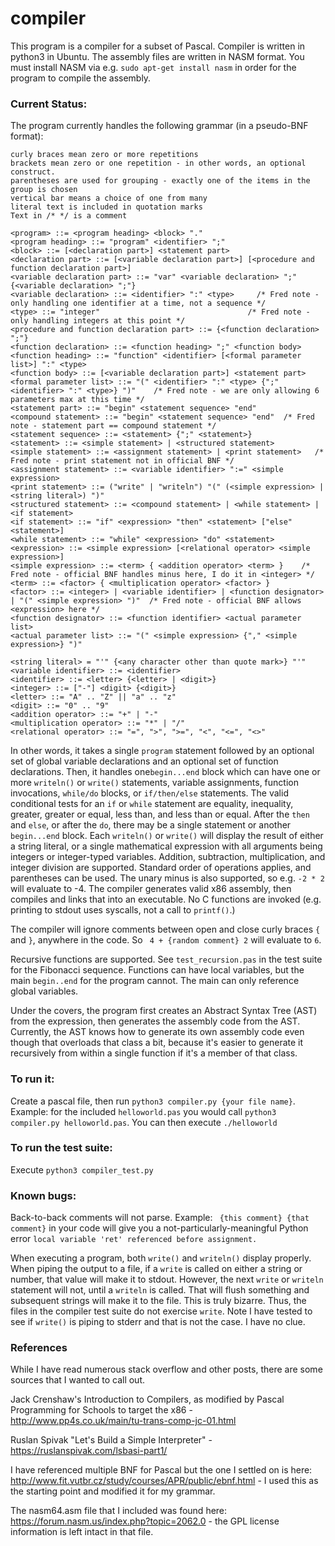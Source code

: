 # compiler

This program is a compiler for a subset of Pascal.  Compiler is written in python3 in Ubuntu.  The assembly files are written in NASM format.  You must install NASM via e.g. ```sudo apt-get install nasm``` in order for the program to compile the assembly.

### Current Status:

The program currently handles the following grammar (in a pseudo-BNF format):

```
curly braces mean zero or more repetitions
brackets mean zero or one repetition - in other words, an optional construct.
parentheses are used for grouping - exactly one of the items in the group is chosen
vertical bar means a choice of one from many
literal text is included in quotation marks
Text in /* */ is a comment

<program> ::= <program heading> <block> "."
<program heading> ::= "program" <identifier> ";"
<block> ::= [<declaration part>] <statement part>
<declaration part> ::= [<variable declaration part>] [<procedure and function declaration part>]
<variable declaration part> ::= "var" <variable declaration> ";" {<variable declaration> ";"}
<variable declaration> ::= <identifier> ":" <type>     /* Fred note - only handling one identifier at a time, not a sequence */
<type> ::= "integer"                                 /* Fred note - only handling integers at this point */
<procedure and function declaration part> ::= {<function declaration> ";"}
<function declaration> ::= <function heading> ";" <function body>
<function heading> ::= "function" <identifier> [<formal parameter list>] ":" <type>
<function body> ::= [<variable declaration part>] <statement part>
<formal parameter list> ::= "(" <identifier> ":" <type> {";" <identifier> ":" <type>} ")"    /* Fred note - we are only allowing 6 parameters max at this time */
<statement part> ::= "begin" <statement sequence> "end"
<compound statement> ::= "begin" <statement sequence> "end"  /* Fred note - statement part == compound statement */
<statement sequence> ::= <statement> {";" <statement>}
<statement> ::= <simple statement> | <structured statement>
<simple statement> ::= <assignment statement> | <print statement>   /* Fred note - print statement not in official BNF */
<assignment statement> ::= <variable identifier> ":=" <simple expression>
<print statement> ::= ("write" | "writeln") "(" (<simple expression> | <string literal>) ")"
<structured statement> ::= <compound statement> | <while statement> | <if statement>
<if statement> ::= "if" <expression> "then" <statement> ["else" <statement>]
<while statement> ::= "while" <expression> "do" <statement>
<expression> ::= <simple expression> [<relational operator> <simple expression>]
<simple expression> ::= <term> { <addition operator> <term> }    /* Fred note - official BNF handles minus here, I do it in <integer> */
<term> ::= <factor> { <multiplication operator> <factor> }
<factor> ::= <integer> | <variable identifier> | <function designator> | "(" <simple expression> ")"  /* Fred note - official BNF allows <expression> here */
<function designator> ::= <function identifier> <actual parameter list>
<actual parameter list> ::= "(" <simple expression> {"," <simple expression>} ")"

<string literal> = "'" {<any character other than quote mark>} "'"
<variable identifier> ::= <identifier>
<identifier> ::= <letter> {<letter> | <digit>}
<integer> ::= ["-"] <digit> {<digit>}
<letter> ::= "A" .. "Z" || "a" .. "z"
<digit> ::= "0" .. "9"
<addition operator> ::= "+" | "-"
<multiplication operator> ::= "*" | "/"
<relational operator> ::= "=", ">", ">=", "<", "<=", "<>"
```
 
In other words, it takes a single ```program``` statement followed by an optional set of global variable declarations and an optional set of function declarations.  Then, it handles one```begin...end``` block which can have one or more ```writeln()``` or ```write()``` statements, variable assignments, function invocations, ```while/do``` blocks, or ```if/then/else``` statements.  The valid conditional tests for an ```if``` or ```while``` statement are equality, inequality, greater, greater or equal, less than, and less than or equal.  After the ```then``` and ```else```, or after the ```do```, there may be a single statement or another ```begin...end``` block. Each ```writeln()``` or ```write()``` will display the result of either a string literal, or a single mathematical expression with all arguments being integers or integer-typed variables.  Addition, subtraction, multiplication, and integer division are supported.  Standard order of operations applies, and parentheses can be used.  The unary minus is also supported, so e.g. ```-2 * 2``` will evaluate to -4.  The compiler generates valid x86 assembly, then compiles and links that into an executable.  No C functions are invoked (e.g. printing to stdout uses syscalls, not a call to ```printf()```.)  

The compiler will ignore comments between open and close curly braces ```{``` and ```}```, anywhere in the code.  So ``` 4 + {random comment} 2``` will evaluate to ```6```.

Recursive functions are supported.  See ```test_recursion.pas``` in the test suite for the Fibonacci sequence.  Functions can have local variables, but the main ```begin..end``` for the program cannot.  The main can only reference global variables.

Under the covers, the program first creates an Abstract Syntax Tree (AST) from the expression, then generates the assembly code from the AST.  Currently, the AST knows how to generate its own assembly code even though that overloads that class a bit, because it's easier to generate it recursively from within a single function if it's a member of that class.

### To run it:

Create a pascal file, then run ```python3 compiler.py {your file name}```.  Example: for the included ```helloworld.pas``` you would call ```python3 compiler.py helloworld.pas```.  You can then execute ```./helloworld``` 

### To run the test suite:

Execute ```python3 compiler_test.py```


### Known bugs:

Back-to-back comments will not parse.  Example:
``` {this comment} {that comment}``` in your code will give you a not-particularly-meaningful Python error ```local variable 'ret' referenced before assignment.```

When executing a program, both ```write()``` and ```writeln()``` display properly.  When piping the output to a file, if a ```write``` is called on either a string or number, that value will make it to stdout.  However, the next ```write``` or ```writeln``` statement will not, until a ```writeln``` is called.  That will flush something and subsequent strings will make it to the file.  This is truly bizarre.  Thus, the files in the compiler test suite do not exercise ```write```.  Note I have tested to see if ```write()``` is piping to stderr and that is not the case.  I have no clue.


### References
While I have read numerous stack overflow and other posts, there are some sources that I wanted to call out.

Jack Crenshaw's Introduction to Compilers, as modified by Pascal Programming for Schools to target the x86 - http://www.pp4s.co.uk/main/tu-trans-comp-jc-01.html

Ruslan Spivak "Let's Build a Simple Interpreter" - https://ruslanspivak.com/lsbasi-part1/

I have referenced multiple BNF for Pascal but the one I settled on is here: http://www.fit.vutbr.cz/study/courses/APR/public/ebnf.html - I used this as the starting point and modified it for my grammar.

The nasm64.asm file that I included was found here: https://forum.nasm.us/index.php?topic=2062.0 - the GPL license information is left intact in that file.